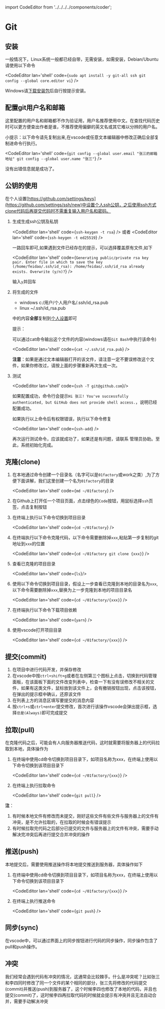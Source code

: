 import CodeEditor from '../../../../components/coder';

# Git

## 安装

一般情况下，Linux系统一般都已经自带，无需安装，如需安装，Debian/Ubuntu请使用以下命令

<CodeEditor lan='shell' code={`
sudo apt install -y git-all ssh
git config --global core.editor vi
`} />

Windows请[下载安装包](https://github.com/git-for-windows/git/releases/download/v2.29.0.windows.1/Git-2.29.0-64-bit.exe)后自行按提示安装。

## 配置git用户名和邮箱

这里配置的用户名和邮箱都不作为验证用，用户名推荐使用中文。在查找代码历史时可以更方便查出作者是谁，不推荐使用偏僻的英文名或其它难以分辨的用户名。

小提示：以下命令请先复制出来,在vscode或任意文本编辑器中修改正确后全部复制进命令行执行。

<CodeEditor lan='shell' code={`
git config --global user.email "张三的邮箱地址"
git config --global user.name "张三"
`} />

没有出错信息就是成功了。

## 公钥的使用

在个人设置[https://github.com/settings/keys](https://github.com/settings/ssh/new)中设置个人ssh公钥，之后使用ssh方式clone代码后再提交代码时不需重复输入用户名和密码。

1. 生成生成ssh公钥及私钥

	<CodeEditor lan='shell' code={`ssh-keygen -t rsa`} />
	或者
	<CodeEditor lan='shell' code={`ssh-keygen -t ed25519`} />

	一路回车即可,如果遇到文件已经存在的提示，可以选择覆盖原有文件,如下

	<CodeEditor lan='shell' code={`Generating public/private rsa key pair.
	Enter file in which to save the key (/home/feidao/.ssh/id_rsa):
	/home/feidao/.ssh/id_rsa already exists.
	Overwrite (y/n)?`} />

	输入`y`并回车

1. 将生成的文件

	- windows c:/用户/个人用户名/.ssh/id_rsa.pub
	- linux ~/.ssh/id_rsa.pub

	中的内容**全部**复制到[个人设置](https://github.com/settings/keys)即可

	提示：

	可以通过cat命令输出这个文件的内容(windows请在`Git Bash`中执行该命令)

	<CodeEditor lan='shell' code={`cat ~/.ssh/id_rsa.pub`} />

	**注意**：如果是通过文本编辑器打开的该文件，请注意一定不要误修改这个文件，如果你修改过，请按上面的步骤重新再次生成一次。

1. 测试

	<CodeEditor lan='shell' code={`ssh -T git@github.com`}/>

	如果配置成功，命令行会提示`Hi 张三! You've successfully authenticated, but GitHub does not provide shell access.`，说明已经配置成功。

	如果执行以上命令后有权限错误，执行以下命令修复

	<CodeEditor lan='shell' code={`ssh-add`} />

	再次运行测试命令，应该就成功了，如果还是有问题，请联系 管理员协助。至此，系统初始化完成。

## 克隆(clone)

1. 在本地通过命令创建一个目录名（名字可以是`01factory`或work之类）,为了方便下面讲解，我们这里创建一个名为`01factory`的目录

	<CodeEditor lan='shell' code={`md ~/01factory`} />

1. 在Github上打开任一个项目页面，点击绿色的`Code`按钮，用鼠标选择`ssh`页签，点击复制按钮
1. 在终端上执行以下命令切换到项目目录

	<CodeEditor lan='shell' code={`cd ~/01factory`} />

1. 在终端执行以下命令克隆代码，以下命令需要删除掉`xxx`,粘贴第一步复制的git地址到`xxx`的位置

	<CodeEditor lan='shell' code={`cd ~/01factory
	git clone {xxx}`} />

1. 查看已克隆的项目目录

	<CodeEditor lan='shell' code={`ls`}/>

1. 使用以下命令切换到项目目录，假设上一步查看已克隆到本地的目录名为`xxx`,以下命令需要删除掉`xxx`,替换为上一步克隆到本地的项目目录名

	<CodeEditor lan='shell' code={`cd ~/01factory/{xxx}`} />

1. 在终端执行以下命令下载项目依赖

	<CodeEditor lan='shell' code={`yarn`} />

1. 使用vscode打开项目目录

	<CodeEditor lan='shell' code={`cd ~/01factory/{xxx}`} />

## 提交(commit)

1. 在项目中进行代码开发，并保存修改
1. 在vscode中按`ctrl+shift+g`或者在左侧第三个图标上点击，切换到代码管理面板，在该面板下面的文件改变列表中，检查一下有没有误修改不相关的文件，如果有这类文件，鼠标放到该文件上，会有撤销按钮出现，点击该按钮，在弹出的提示框中确认，还原该文件
1. 在列表上方的消息区填写要提交的消息内容
1. 按`ctrl+s`或`ctrl+enter`提交修改，首次进行该操作vscode会弹出提示框，选择`总是(Always)`即可完成提交

## 拉取(pull)

在克隆代码之后，可能会有人向服务器推送代码，这时就需要将服务器上的代码拉取到本地，具体操作为

1. 在终端中使用cd命令切换到项目目录下，如项目名称为xxx，在终端上使用以下命令切换到该项目目录下

	<CodeEditor lan='shell' code={`cd ~/01factory/{xxx}`} />

1. 在终端上执行拉取命令

	<CodeEditor lan='shell' code={`git pull`} />

**注**：

1. 有时候本地文件有修改而未提交，刚好这些文件有些文件与服务器上的文件有冲突，是不允许拉取的，在拉取的时候会有错误提示
1. 有时候拉取完代码之后部分已提交的文件与服务器上的文件有冲突，需要手动解决完冲突后再进行提交合并冲突的操作

## 推送(push)

本地提交后，需要使用推送操作将本地提交推送到服务器，具体操作如下

1. 在终端中使用cd命令切换到项目目录下，如项目名称为xxx，在终端上使用以下命令切换到该项目目录下

	<CodeEditor lan='shell' code={`cd ~/01factory/{xxx}`} />

1. 在终端上执行推送命令

	<CodeEditor lan='shell' code={`git push`} />

## 同步(sync)

在vscode中，可以通过界面上的同步按钮进行代码的同步操作，同步操作包含了pull和push操作。

## 冲突

我们经常会遇到代码有冲突的情况，这通常会比较棘手。什么是冲突呢？比如张三和李四同时修改了同一个文件的某个相同的部分，张三先将修改的代码提交(commit)并推送(push)到服务器了，这个时候李四也修改了本地的代码，并且也提交(commit)了，这时候李四再拉取代码的时候就会提示有冲突并且无法自动合并，需要手动解决冲突

